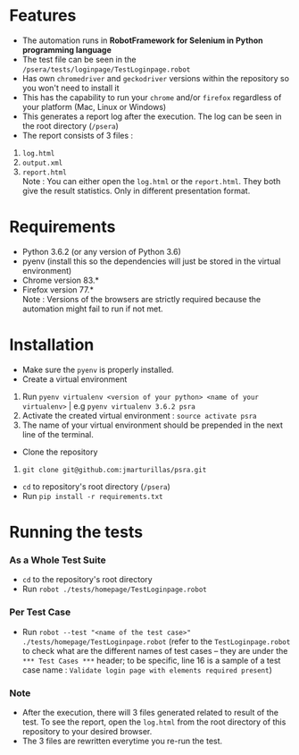 <h1>Features</h1>

* The automation runs in <b>RobotFramework for Selenium in Python programming language</b>
* The test file can be seen in the `/psera/tests/loginpage/TestLoginpage.robot`
* Has own `chromedriver` and `geckodriver` versions within the repository so you won't need to install it
* This has the capability to run your `chrome` and/or `firefox` regardless of your platform (Mac, Linux or Windows) 
* This generates a report log after the execution. The log can be seen in the root directory (`/psera`)
* The report consists of 3 files : 
1. `log.html`
2. `output.xml`
3. `report.html`<br>
Note : You can either open the `log.html` or the `report.html`. They both give the result statistics. Only in different presentation format.

<h1>Requirements</h1>

* Python 3.6.2 (or any version of Python 3.6)
* pyenv (install this so the dependencies will just be stored in the virtual environment)
* Chrome version 83.* 
* Firefox version 77.* <br>
Note : Versions of the browsers are strictly required because the automation might fail to run if not met.

<h1>Installation</h1>

* Make sure the `pyenv` is properly installed.
* Create a virtual environment
1. Run `pyenv virtualenv <version of your python> <name of your virtualenv>` | e.g `pyenv virtualenv 3.6.2 psra`
2. Activate the created virtual environment : `source activate psra`
3. The name of your virtual environment should be prepended in the next line of the terminal.

* Clone the repository

1. `git clone git@github.com:jmarturillas/psra.git`
* `cd` to repository's root directory (`/psera`)
* Run `pip install -r requirements.txt`

<h1>Running the tests</h1>

<h3>As a Whole Test Suite</h3>

* `cd` to the repository's root directory
* Run `robot ./tests/homepage/TestLoginpage.robot`

<h3>Per Test Case</h3>

* Run `robot --test "<name of the test case>" ./tests/homepage/TestLoginpage.robot` (refer to the `TestLoginpage.robot` to check what are the different names of test cases – they are under the `*** Test Cases ***` header; to be specific, line 16 is a sample of a test case name : `Validate login page with elements required present`)


<h3>Note</h3>

* After the execution, there will 3 files generated related to result of the test. To see the report, open the `log.html` from the root directory of this repository to your desired browser.
* The 3 files are rewritten everytime you re-run the test.
